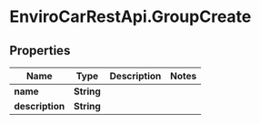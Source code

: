 # EnviroCarRestApi.GroupCreate

## Properties
Name | Type | Description | Notes
------------ | ------------- | ------------- | -------------
**name** | **String** |  | 
**description** | **String** |  | 
